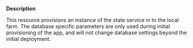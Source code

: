 **Description**

This resource provisions an instance of the state service in to the local farm. 
The database specific parameters are only used during initial provisioning of 
the app, and will not change database settings beyond the initial deployment.
